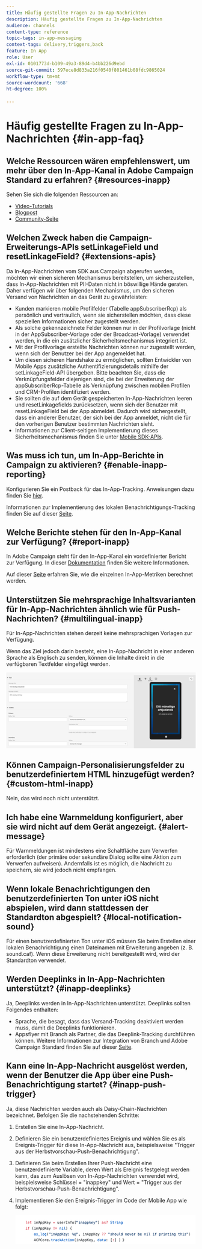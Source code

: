 ```yaml
---
title: Häufig gestellte Fragen zu In-App-Nachrichten
description: Häufig gestellte Fragen zu In-App-Nachrichten
audience: channels
content-type: reference
topic-tags: in-app-messaging
context-tags: delivery,triggers,back
feature: In App
role: User
exl-id: 0101773d-b109-49a3-89d4-b4bb226d9ebd
source-git-commit: 597ece8d833a216f0540f801461b08fdc9865024
workflow-type: tm+mt
source-wordcount: '668'
ht-degree: 100%

---
```


# Häufig gestellte Fragen zu In-App-Nachrichten {#in-app-faq}

## Welche Ressourcen wären empfehlenswert, um mehr über den In-App-Kanal in Adobe Campaign Standard zu erfahren? {#resources-inapp}

Sehen Sie sich die folgenden Ressourcen an:

* [Video-Tutorials](https://experienceleague.adobe.com/docs/campaign-standard-learn/tutorials/communication-channels/mobile/in-app/in-app-message-overview.html?lang=de)
* [Blogpost](https://theblog.adobe.com/get-more-out-of-the-new-in-app-message-channel-from-adobe-campaign/)
* [Community-Seite](https://experienceleaguecommunities.adobe.com/t5/adobe-campaign-standard/ct-p/adobe-campaign-standard-community)

## Welchen Zweck haben die Campaign-Erweiterungs-APIs setLinkageField und resetLinkageField? {#extensions-apis}

Da In-App-Nachrichten vom SDK aus Campaign abgerufen werden, möchten wir einen sicheren Mechanismus bereitstellen, um sicherzustellen, dass In-App-Nachrichten mit PII-Daten nicht in böswillige Hände geraten. Daher verfügen wir über folgenden Mechanismus, um den sicheren Versand von Nachrichten an das Gerät zu gewährleisten:

* Kunden markieren mobile Profilfelder (Tabelle appSubscriberRcp) als persönlich und vertraulich, wenn sie sicherstellen möchten, dass diese speziellen Informationen sicher zugestellt werden.
* Als solche gekennzeichnete Felder können nur in der Profilvorlage (nicht in der AppSubscriber-Vorlage oder der Broadcast-Vorlage) verwendet werden, in die ein zusätzlicher Sicherheitsmechanismus integriert ist.
* Mit der Profilvorlage erstellte Nachrichten können nur zugestellt werden, wenn sich der Benutzer bei der App angemeldet hat.
* Um diesen sicheren Handshake zu ermöglichen, sollten Entwickler von Mobile Apps zusätzliche Authentifizierungsdetails mithilfe der setLinkageField-API übergeben. Bitte beachten Sie, dass die Verknüpfungsfelder diejenigen sind, die bei der Erweiterung der appSubscriberRcp-Tabelle als Verknüpfung zwischen mobilen Profilen und CRM-Profilen identifiziert werden.
* Sie sollten die auf dem Gerät gespeicherten In-App-Nachrichten leeren und resetLinkagefields zurücksetzen, wenn sich der Benutzer mit resetLinkageField bei der App abmeldet. Dadurch wird sichergestellt, dass ein anderer Benutzer, der sich bei der App anmeldet, nicht die für den vorherigen Benutzer bestimmten Nachrichten sieht.
* Informationen zur Client-seitigen Implementierung dieses Sicherheitsmechanismus finden Sie unter [Mobile SDK-APIs](https://developer.adobe.com/client-sdks/documentation/adobe-campaign-standard/api-reference/).

## Was muss ich tun, um In-App-Berichte in Campaign zu aktivieren? {#enable-inapp-reporting}

Konfigurieren Sie ein Postback für das In-App-Tracking. Anweisungen dazu finden Sie [hier](../../administration/using/configuring-rules-launch.md#inapp-tracking-postback).

Informationen zur Implementierung des lokalen Benachrichtigungs-Tracking finden Sie auf dieser [Seite](../../administration/using/local-tracking.md).

## Welche Berichte stehen für den In-App-Kanal zur Verfügung? {#report-inapp}

In Adobe Campaign steht für den In-App-Kanal ein vordefinierter Bericht zur Verfügung. In dieser [Dokumentation](../../reporting/using/in-app-report.md) finden Sie weitere Informationen.

Auf dieser [Seite](../../reporting/using/indicator-calculation.md#in-app-delivery) erfahren Sie, wie die einzelnen In-App-Metriken berechnet werden.

## Unterstützen Sie mehrsprachige Inhaltsvarianten für In-App-Nachrichten ähnlich wie für Push-Nachrichten? {#multilingual-inapp}

Für In-App-Nachrichten stehen derzeit keine mehrsprachigen Vorlagen zur Verfügung.

Wenn das Ziel jedoch darin besteht, eine In-App-Nachricht in einer anderen Sprache als Englisch zu senden, können die Inhalte direkt in die verfügbaren Textfelder eingefügt werden.

![](assets/faq_inapp.png)

## Können Campaign-Personalisierungsfelder zu benutzerdefiniertem HTML hinzugefügt werden? {#custom-html-inapp}

Nein, das wird noch nicht unterstützt.

## Ich habe eine Warnmeldung konfiguriert, aber sie wird nicht auf dem Gerät angezeigt. {#alert-message}

Für Warnmeldungen ist mindestens eine Schaltfläche zum Verwerfen erforderlich (der primäre oder sekundäre Dialog sollte eine Aktion zum Verwerfen aufweisen). Andernfalls ist es möglich, die Nachricht zu speichern, sie wird jedoch nicht empfangen.

## Wenn lokale Benachrichtigungen den benutzerdefinierten Ton unter iOS nicht abspielen, wird dann stattdessen der Standardton abgespielt? {#local-notification-sound}

Für einen benutzerdefinierten Ton unter iOS müssen Sie beim Erstellen einer lokalen Benachrichtigung einen Dateinamen mit Erweiterung angeben (z. B. sound.caf). Wenn diese Erweiterung nicht bereitgestellt wird, wird der Standardton verwendet.

## Werden Deeplinks in In-App-Nachrichten unterstützt? {#inapp-deeplinks}

Ja, Deeplinks werden in In-App-Nachrichten unterstützt. Deeplinks sollten Folgendes enthalten:

* Sprache, die besagt, dass das Versand-Tracking deaktiviert werden muss, damit die Deeplinks funktionieren.
* Appsflyer mit Branch als Partner, die das Deeplink-Tracking durchführen können. Weitere Informationen zur Integration von Branch und Adobe Campaign Standard finden Sie auf dieser [Seite](https://help.branch.io/using-branch/docs/adobe-campaign-standard-1).

## Kann eine In-App-Nachricht ausgelöst werden, wenn der Benutzer die App über eine Push-Benachrichtigung startet? {#inapp-push-trigger}

Ja, diese Nachrichten werden auch als Daisy-Chain-Nachrichten bezeichnet. Befolgen Sie die nachstehenden Schritte:

1. Erstellen Sie eine In-App-Nachricht.

1. Definieren Sie ein benutzerdefiniertes Ereignis und wählen Sie es als Ereignis-Trigger für diese In-App-Nachricht aus, beispielsweise &quot;Trigger aus der Herbstvorschau-Push-Benachrichtigung&quot;.

1. Definieren Sie beim Erstellen Ihrer Push-Nachricht eine benutzerdefinierte Variable, deren Wert als Ereignis festgelegt werden kann, das zum Auslösen von In-App-Nachrichten verwendet wird, beispielsweise Schlüssel = &quot;inappkey&quot; und Wert = &quot;Trigger aus der Herbstvorschau-Push-Benachrichtigung&quot;.

1. Implementieren Sie den Ereignis-Trigger im Code der Mobile App wie folgt:

   ![](assets/faq_inapp_2.png)
